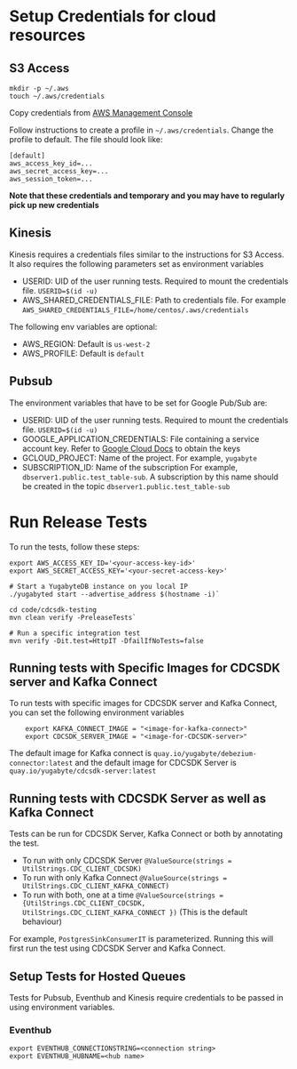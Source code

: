 # Setup Credentials for cloud resources
## S3 Access


    mkdir -p ~/.aws
    touch ~/.aws/credentials

Copy credentials from [AWS Management Console](https://aws.amazon.com/blogs/security/aws-single-sign-on-now-enables-command-line-interface-access-for-aws-accounts-using-corporate-credentials/)


Follow instructions to create a profile in `~/.aws/credentials`. Change the
profile to default. The file should look like:


    [default]
    aws_access_key_id=...
    aws_secret_access_key=...
    aws_session_token=...


**Note that these credentials and temporary and you may have to regularly pick
up new credentials**

## Kinesis

Kinesis requires a credentials files similar to the instructions for S3 Access. It also requires the following parameters
set as environment variables

* USERID: UID of the user running tests. Required to mount the credentials file. `USERID=$(id -u)`
* AWS_SHARED_CREDENTIALS_FILE: Path to credentials file. For example `AWS_SHARED_CREDENTIALS_FILE=/home/centos/.aws/credentials`

The following env variables are optional:
* AWS_REGION: Default is `us-west-2`
* AWS_PROFILE: Default is `default`

## Pubsub

The environment variables that have to be set for Google Pub/Sub are:

* USERID: UID of the user running tests. Required to mount the credentials file. `USERID=$(id -u)`
* GOOGLE_APPLICATION_CREDENTIALS: File containing a service account key. Refer to
  [Google Cloud Docs](https://cloud.google.com/docs/authentication/application-default-credentials)
  to obtain the keys
* GCLOUD_PROJECT: Name of the project. For example, `yugabyte`
* SUBSCRIPTION_ID: Name of the subscription For example, `dbserver1.public.test_table-sub`.
  A subscription by this name should be created in the topic `dbserver1.public.test_table-sub`

# Run Release Tests

To run the tests, follow these steps:

    export AWS_ACCESS_KEY_ID='<your-access-key-id>'
    export AWS_SECRET_ACCESS_KEY='<your-secret-access-key>'

    # Start a YugabyteDB instance on you local IP
    ./yugabyted start --advertise_address $(hostname -i)`

    cd code/cdcsdk-testing
    mvn clean verify -PreleaseTests`

    # Run a specific integration test
    mvn verify -Dit.test=HttpIT -DfailIfNoTests=false

## Running tests with Specific Images for CDCSDK server and Kafka Connect

To run tests with specific images for CDCSDK server and Kafka Connect, you can set the following environment variables
```
    export KAFKA_CONNECT_IMAGE = "<image-for-kafka-connect>"
    export CDCSDK_SERVER_IMAGE = "<image-for-CDCSDK-server>"
```
The default image for Kafka connect is ```quay.io/yugabyte/debezium-connector:latest```
and the default image for CDCSDK Server is ```quay.io/yugabyte/cdcsdk-server:latest```

## Running tests with CDCSDK Server as well as Kafka Connect
Tests can be run for CDCSDK Server, Kafka Connect or both by annotating the test.
* To run with only CDCSDK Server ```@ValueSource(strings = UtilStrings.CDC_CLIENT_CDCSDK)```
* To run with only Kafka Connect ```@ValueSource(strings = UtilStrings.CDC_CLIENT_KAFKA_CONNECT)```
* To run with both, one at a time ```@ValueSource(strings = {UtilStrings.CDC_CLIENT_CDCSDK, UtilStrings.CDC_CLIENT_KAFKA_CONNECT })``` (This is the default behaviour)

For example, `PostgresSinkConsumerIT` is parameterized. Running this will first run the test using CDCSDK Server and
Kafka Connect.

## Setup Tests for Hosted Queues

Tests for Pubsub, Eventhub and Kinesis require credentials to be passed in using environment variables.


### Eventhub

    export EVENTHUB_CONNECTIONSTRING=<connection string>
    export EVENTHUB_HUBNAME=<hub name>